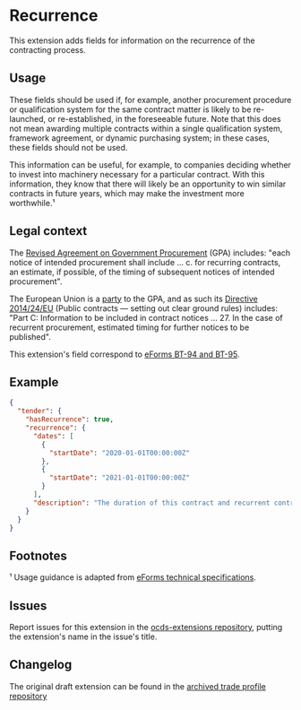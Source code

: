 # Recurrence

This extension adds fields for information on the recurrence of the contracting process.

## Usage

These fields should be used if, for example, another procurement procedure or qualification system for the same contract matter is likely to be re-launched, or re-established, in the foreseeable future. Note that this does not mean awarding multiple contracts within a single qualification system, framework agreement, or dynamic purchasing system; in these cases, these fields should not be used.

This information can be useful, for example, to companies deciding whether to invest into machinery necessary for a particular contract. With this information, they know that there will likely be an opportunity to win similar contracts in future years, which may make the investment more worthwhile.¹

## Legal context

The [Revised Agreement on Government Procurement](https://www.wto.org/english/docs_e/legal_e/rev-gpr-94_01_e.htm) (GPA) includes: "each notice of intended procurement shall include … c. for recurring contracts, an estimate, if possible, of the timing of subsequent notices of intended procurement".

The European Union is a [party](https://www.wto.org/english/tratop_e/gproc_e/memobs_e.htm) to the GPA, and as such its [Directive 2014/24/EU](https://eur-lex.europa.eu/legal-content/EN/TXT/?uri=uriserv:OJ.L_.2014.094.01.0065.01.ENG) (Public contracts — setting out clear ground rules) includes: "Part C: Information to be included in contract notices … 27. In the case of recurrent procurement, estimated timing for further notices to be published".

This extension's field correspond to [eForms BT-94 and BT-95](https://github.com/eForms/eForms).

## Example

```json
{
  "tender": {
    "hasRecurrence": true,
    "recurrence": {
      "dates": [
        {
          "startDate": "2020-01-01T00:00:00Z"
        },
        {
          "startDate": "2021-01-01T00:00:00Z"
        }
      ],
      "description": "The duration of this contract and recurrent contracts will not exceed three years."
    }
  }
}
```

## Footnotes

¹ Usage guidance is adapted from [eForms technical specifications](http://ec.europa.eu/growth/content/targeted-consultation-eforms-next-generation-public-procurement-standard-forms-0_en).

## Issues

Report issues for this extension in the [ocds-extensions repository](https://github.com/open-contracting/ocds-extensions/issues), putting the extension's name in the issue's title.

## Changelog

The original draft extension can be found in the [archived trade profile repository](https://github.com/open-contracting-archive/trade/tree/master/draft_extensions/lot_RecurrentProcurement)
